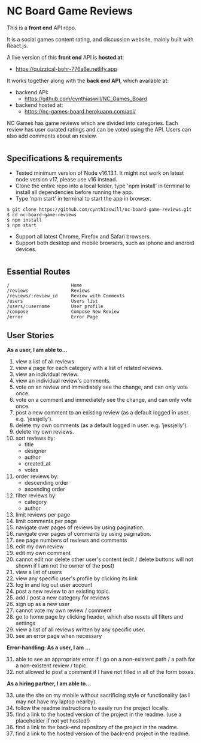 # NC Board Game Reviews

This is a **front end** API repo.

It is a social games content rating, and discussion website, mainly built with React.js.

A live version of this **front end** API is **hosted at**:

- https://quizzical-bohr-776a6e.netlify.app

It works together along with the **back end API**, which available at:

- backend API:
  - https://github.com/cynthiaswill/NC_Games_Board
- backend hosted at:
  - https://nc-games-board.herokuapp.com/api/

NC Games has game reviews which are divided into categories. Each review has user curated ratings and can be voted using the API. Users can also add comments about an review.

#

## Specifications & requirements

- Tested minimum version of Node v16.13.1. It might not work on latest node version v17, please use v16 instead.
- Clone the entire repo into a local folder, type 'npm install' in terminal to install all dependencies before running the app.
- Type 'npm start' in terminal to start the app in browser.

```
$ git clone https://github.com/cynthiaswill/nc-board-game-reviews.git
$ cd nc-board-game-reviews
$ npm install
$ npm start
```

- Support all latest Chrome, Firefox and Safari browsers.
- Support both desktop and mobile browsers, such as iphone and android devices.

#

## Essential Routes

```
/                       Home
/reviews                Reviews
/reviews/:review_id     Review with Comments
/users                  Users list
/users/:username        User profile
/compose                Compose New Review
/error                  Error Page
```

## User Stories

**As a user, I am able to...**

1. view a list of all reviews
2. view a page for each category with a list of related reviews.
3. view an individual review.
4. view an individual review's comments.
5. vote on an review and immediately see the change, and can only vote once.
6. vote on a comment and immediately see the change, and can only vote once.
7. post a new comment to an existing review (as a default logged in user. e.g. 'jessjelly').
8. delete my own comments (as a default logged in user. e.g. 'jessjelly').
9. delete my own reviews.
10. sort reviews by:
    - title
    - designer
    - author
    - created_at
    - votes
11. order reviews by:
    - descending order
    - ascending order
12. filter reviews by:
    - category
    - author
13. limit reviews per page
14. limit comments per page
15. navigate over pages of reviews by using pagination.
16. navigate over pages of comments by using pagination.
17. see page numbers of reviews and comments
18. edit my own review
19. edit my own comment
20. cannot edit nor delete other user's content (edit / delete buttons will not shown if I am not the owner of the post)
21. view a list of users
22. view any specific user's profile by clicking its link
23. log in and log out user account
24. post a new review to an existing topic.
25. add / post a new category for reviews
26. sign up as a new user
27. cannot vote my own review / comment
28. go to home page by clicking header, which also resets all filters and settings
29. view a list of all reviews written by any specific user.
30. see an error page when necessary

**Error-handling: As a user, I am ...**

31. able to see an appropriate error if I go on a non-existent path / a path for a non-existent review / topic.
32. not allowed to post a comment if I have not filled in all of the form boxes.

**As a hiring partner, I am able to...**

33. use the site on my mobile without sacrificing style or functionality (as I may not have my laptop nearby).
34. follow the readme instructions to easily run the project locally.
35. find a link to the hosted version of the project in the readme. (use a placeholder if not yet hosted!)
36. find a link to the back-end repository of the project in the readme.
37. find a link to the hosted version of the back-end project in the readme.

#
